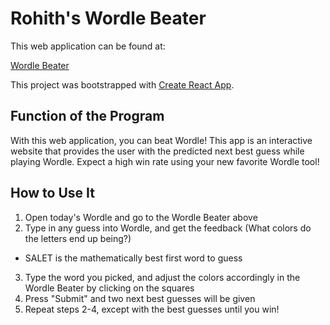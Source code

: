 # Rohith's Wordle Beater

This web application can be found at:

[Wordle Beater](https://rohith-s-wordle-beater.web.app/)

This project was bootstrapped with [Create React App](https://github.com/facebook/create-react-app).

## Function of the Program

With this web application, you can beat Wordle! This app is an interactive website that provides the user with the predicted next best guess while playing Wordle. Expect a high win rate using your new favorite Wordle tool!

## How to Use It

1. Open today's Wordle and go to the Wordle Beater above
2. Type in any guess into Wordle, and get the feedback (What colors do the letters end up being?)
 - SALET is the mathematically best first word to guess
3. Type the word you picked, and adjust the colors accordingly in the Wordle Beater by clicking on the squares
4. Press "Submit" and two next best guesses will be given
5. Repeat steps 2-4, except with the best guesses until you win!
